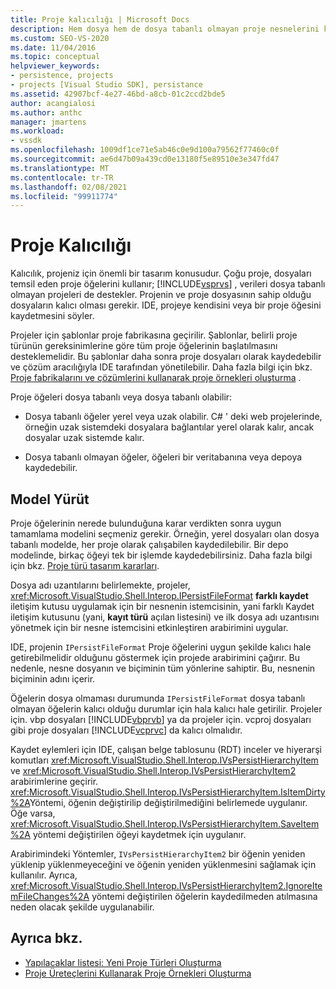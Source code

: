```yaml
---
title: Proje kalıcılığı | Microsoft Docs
description: Hem dosya hem de dosya tabanlı olmayan proje nesnelerini kalıcı hale getirmek için IPersistFileFormat kullanımı dahil olmak üzere, projenizin tasarımında Kalıcılık hakkında bilgi edinin.
ms.custom: SEO-VS-2020
ms.date: 11/04/2016
ms.topic: conceptual
helpviewer_keywords:
- persistence, projects
- projects [Visual Studio SDK], persistance
ms.assetid: 42907bcf-4e27-46bd-a8cb-01c2ccd2bde5
author: acangialosi
ms.author: anthc
manager: jmartens
ms.workload:
- vssdk
ms.openlocfilehash: 1009df1ce71e5ab46c0e9d100a79562f77460c0f
ms.sourcegitcommit: ae6d47b09a439cd0e13180f5e89510e3e347fd47
ms.translationtype: MT
ms.contentlocale: tr-TR
ms.lasthandoff: 02/08/2021
ms.locfileid: "99911774"
---
```

# <a name="project-persistence"></a>Proje Kalıcılığı
Kalıcılık, projeniz için önemli bir tasarım konusudur. Çoğu proje, dosyaları temsil eden proje öğelerini kullanır; [!INCLUDE[vsprvs](../../code-quality/includes/vsprvs_md.md)] , verileri dosya tabanlı olmayan projeleri de destekler. Projenin ve proje dosyasının sahip olduğu dosyaların kalıcı olması gerekir. IDE, projeye kendisini veya bir proje öğesini kaydetmesini söyler.

 Projeler için şablonlar proje fabrikasına geçirilir. Şablonlar, belirli proje türünün gereksinimlerine göre tüm proje öğelerinin başlatılmasını desteklemelidir. Bu şablonlar daha sonra proje dosyaları olarak kaydedebilir ve çözüm aracılığıyla IDE tarafından yönetilebilir. Daha fazla bilgi için bkz. [Proje fabrikalarını ve çözümlerini kullanarak proje örnekleri oluşturma](../../extensibility/internals/creating-project-instances-by-using-project-factories.md) . [](../../extensibility/internals/solutions-overview.md)

 Proje öğeleri dosya tabanlı veya dosya tabanlı olabilir:

- Dosya tabanlı öğeler yerel veya uzak olabilir. C# ' deki web projelerinde, örneğin uzak sistemdeki dosyalara bağlantılar yerel olarak kalır, ancak dosyalar uzak sistemde kalır.

- Dosya tabanlı olmayan öğeler, öğeleri bir veritabanına veya depoya kaydedebilir.

## <a name="commit-models"></a>Model Yürüt
 Proje öğelerinin nerede bulunduğuna karar verdikten sonra uygun tamamlama modelini seçmeniz gerekir. Örneğin, yerel dosyaları olan dosya tabanlı modelde, her proje olarak çalışabilen kaydedilebilir. Bir depo modelinde, birkaç öğeyi tek bir işlemde kaydedebilirsiniz. Daha fazla bilgi için bkz. [Proje türü tasarım kararları](../../extensibility/internals/project-type-design-decisions.md).

 Dosya adı uzantılarını belirlemekte, projeler, <xref:Microsoft.VisualStudio.Shell.Interop.IPersistFileFormat> **farklı kaydet** iletişim kutusu uygulamak için bir nesnenin istemcisinin, yani farklı Kaydet iletişim kutusunu (yani, **kayıt türü** açılan listesini) ve ilk dosya adı uzantısını yönetmek için bir nesne istemcisini etkinleştiren arabirimini uygular.

 IDE, projenin `IPersistFileFormat` Proje öğelerini uygun şekilde kalıcı hale getirebilmelidir olduğunu göstermek için projede arabirimini çağırır. Bu nedenle, nesne dosyanın ve biçiminin tüm yönlerine sahiptir. Bu, nesnenin biçiminin adını içerir.

 Öğelerin dosya olmaması durumunda `IPersistFileFormat` dosya tabanlı olmayan öğelerin kalıcı olduğu durumlar için hala kalıcı hale getirilir. Projeler için. vbp dosyaları [!INCLUDE[vbprvb](../../code-quality/includes/vbprvb_md.md)] ya da projeler için. vcproj dosyaları gibi proje dosyaları [!INCLUDE[vcprvc](../../code-quality/includes/vcprvc_md.md)] da kalıcı olmalıdır.

 Kaydet eylemleri için IDE, çalışan belge tablosunu (RDT) inceler ve hiyerarşi komutları <xref:Microsoft.VisualStudio.Shell.Interop.IVsPersistHierarchyItem> ve <xref:Microsoft.VisualStudio.Shell.Interop.IVsPersistHierarchyItem2> arabirimlerine geçirir. <xref:Microsoft.VisualStudio.Shell.Interop.IVsPersistHierarchyItem.IsItemDirty%2A>Yöntemi, öğenin değiştirilip değiştirilmediğini belirlemede uygulanır. Öğe varsa, <xref:Microsoft.VisualStudio.Shell.Interop.IVsPersistHierarchyItem.SaveItem%2A> yöntemi değiştirilen öğeyi kaydetmek için uygulanır.

 Arabirimindeki Yöntemler, `IVsPersistHierarchyItem2` bir öğenin yeniden yüklenip yüklenmeyeceğini ve öğenin yeniden yüklenmesini sağlamak için kullanılır. Ayrıca, <xref:Microsoft.VisualStudio.Shell.Interop.IVsPersistHierarchyItem2.IgnoreItemFileChanges%2A> yöntemi değiştirilen öğelerin kaydedilmeden atılmasına neden olacak şekilde uygulanabilir.

## <a name="see-also"></a>Ayrıca bkz.
- [Yapılacaklar listesi: Yeni Proje Türleri Oluşturma](../../extensibility/internals/checklist-creating-new-project-types.md)
- [Proje Üreteçlerini Kullanarak Proje Örnekleri Oluşturma](../../extensibility/internals/creating-project-instances-by-using-project-factories.md)
